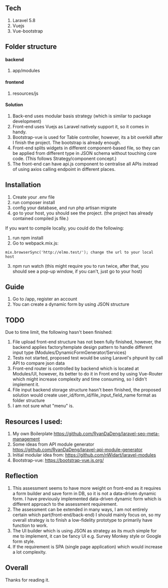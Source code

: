 ## Tech
1. Laravel 5.8
2. Vuejs
3. Vue-bootstrap


## Folder structure

#### backend
1. app/modules

#### frontend
1. resources/js

#### Solution
1. Back-end uses modular basis strategy (which is similar to package development)
2. Front-end uses Vuejs as Laravel natively support it, so it comes in handy.
3. Bootstrap-vue is used for Table controller, however, its a bit overkill after I finish the project. The bootstrap is already enough.
4. Front-end splits widgets in different component-based file, so they can be applied from different type in JSON schema without touching core code. (This follows Strategy/component concept.)
5. The front-end can have api.js component to centralise all APIs instead of using axios calling endpoint in different places.

## Installation
1. Create your .env file
2. run composer install
3. config your database, and run php artisan migrate
4. go to your host, you should see the project. (the project has already contained compiled js file.)

If you want to compile locally, you could do the following:
1. run npm install
2. Go to webpack.mix.js:
````
mix.browserSync('http://elmo.test/'); change the url to your local host
````
3. npm run watch (this might require you to run twice, after that, you should see a pop-up window, if you can't, just go to your host)


## Guide
1. Go to /app, register an account 
2. You can create a dynamic form by using JSON structure


## TODO
Due to time limit, the following hasn't been finished:

1. File upload front-end structure has not been fully finished, however, the backend applies factory/template design pattern to handle different input type (Modules/DynamicFormGenerator/Services)
2. Tests not started, proposed test would be using Laravel's phpunit by call API to compare json data
3. Front-end router is controlled by backend which is located at Modules/UI, however, its better to do it in Front end by using Vue-Router which might increase complexity and time consuming, so I didn't implement it.
4. File input backend storage structure hasn't been finished, the proposed solution would create user_id/form_id/file_input_field_name format as folder structure
5. I am not sure what "menu" is.

## Resources I used:
1. My own Boilerplate https://github.com/RyanDaDeng/laravel-seo-meta-management
2. Some ideas from API module generator https://github.com/RyanDaDeng/laravel-api-module-generator
3. Initial modular idea from: https://github.com/nWidart/laravel-modules
4. Bootstrap-vue: https://bootstrap-vue.js.org/


## Reflection
1. This assessment seems to have more weight on front-end as it requires a form builder and save form in DB, so it is not a data-driven dynamic form. I have previously implemented data-driven dynamic form which is different approach to the assessment requirement.
2. The assessment can be extended in many ways, I am not entirely certain which part(front-end/back-end) I should mainly focus on, so my overall strategy is to finish a low-fidelity prototype to primarily have function to work.
3. The UI builder which is using JSON as strategy as its much simple for me to implement, it can be fancy UI e.g. Survey Monkey style or Google form style.
4. If the requirement is SPA (single page application) which would increase a lot complexity.

## Overall
Thanks for reading it.

